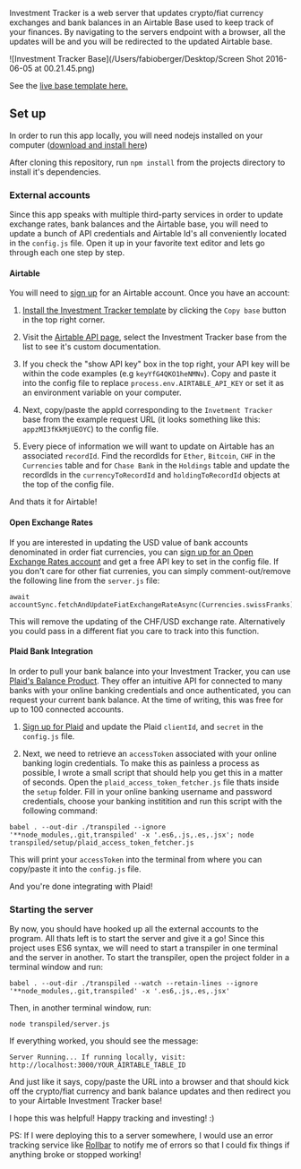 Investment Tracker is a web server that updates crypto/fiat currency exchanges and bank balances in an Airtable Base used to keep track of your finances. By navigating to the servers endpoint with a browser, all the updates will be and you will be redirected to the updated Airtable base.

![Investment Tracker Base](/Users/fabioberger/Desktop/Screen Shot 2016-06-05 at 00.21.45.png)

See the [live base template here.](https://airtable.com/shrA09QDhlYHBPMB3)

## Set up

In order to run this app locally, you will need nodejs installed on your computer ([download and install here](https://nodejs.org/en/download/))

After cloning this repository, run `npm install` from the projects directory to install it's dependencies.

### External accounts

Since this app speaks with multiple third-party services in order to update exchange rates, bank balances and the Airtable base, you will need to update a bunch of API credentials and Airtable Id's all conveniently located in the `config.js` file. Open it up in your favorite text editor and lets go through each one step by step.

#### Airtable

You will need to [sign up](https://airtable.com/) for an Airtable account. Once you have an account:

1. [Install the Investment Tracker template](https://airtable.com/shrA09QDhlYHBPMB3) by clicking the `Copy base` button in the top right corner.

2. Visit the [Airtable API page](https://airtable.com/api), select the Investment Tracker base from the list to see it's custom documentation.

3. If you check the "show API key" box in the top right, your API key will be within the code examples (e.g `keyYfG4QKO1heNMNv`). Copy and paste it into the config file to replace `process.env.AIRTABLE_API_KEY` or set it as an environment variable on your computer.

4. Next, copy/paste the appId corresponding to the `Invetment Tracker` base from the example request URL (it looks something like this: `appzMI3fKkMjUEOYC`) to the config file.

5. Every piece of information we will want to update on Airtable has an associated `recordId`. Find the recordIds for `Ether`, `Bitcoin`, `CHF` in the `Currencies` table and for `Chase Bank` in the `Holdings` table and update the recordIds in the `currencyToRecordId` and `holdingToRecordId` objects at the top of the config file.

And thats it for Airtable!

#### Open Exchange Rates

If you are interested in updating the USD value of bank accounts denominated in order fiat currencies, you can [sign up for an Open Exchange Rates account](https://openexchangerates.org/) and get a free API key to set in the config file. If you don't care for other fiat currenies, you can simply comment-out/remove the following line from the `server.js` file:

```
await accountSync.fetchAndUpdateFiatExchangeRateAsync(Currencies.swissFranks);
```

This will remove the updating of the CHF/USD exchange rate. Alternatively you could pass in a different fiat you care to track into this function.

#### Plaid Bank Integration

In order to pull your bank balance into your Investment Tracker, you can use [Plaid's Balance Product](https://plaid.com/products/balance/). They offer an intuitive API for connected to many banks with your online banking credentials and once authenticated, you can request your current bank balance. At the time of writing, this was free for up to 100 connected accounts.

1. [Sign up for Plaid](https://dashboard.plaid.com/signup/) and update the Plaid `clientId`, and `secret` in the `config.js` file.

2. Next, we need to retrieve an `accessToken` associated with your online banking login credentials. To make this as painless a process as possible, I wrote a small script that should help you get this in a matter of seconds. Open the `plaid_access_token_fetcher.js` file thats inside the `setup` folder. Fill in your online banking username and password credentials, choose your banking institition and run this script with the following command:

```
babel . --out-dir ./transpiled --ignore '**node_modules,.git,transpiled' -x '.es6,.js,.es,.jsx'; node transpiled/setup/plaid_access_token_fetcher.js
```

This will print your `accessToken` into the terminal from where you can copy/paste it into the `config.js` file.

And you're done integrating with Plaid!

### Starting the server

By now, you should have hooked up all the external accounts to the program. All thats left is to start the server and give it a go! Since this project uses ES6 syntax, we will need to start a transpiler in one terminal and the server in another. To start the transpiler, open the project folder in a terminal window and run:

```
babel . --out-dir ./transpiled --watch --retain-lines --ignore '**node_modules,.git,transpiled' -x '.es6,.js,.es,.jsx'
```

Then, in another terminal window, run:

```
node transpiled/server.js
```

If everything worked, you should see the message:

```
Server Running... If running locally, visit: http://localhost:3000/YOUR_AIRTABLE_TABLE_ID
```

And just like it says, copy/paste the URL into a browser and that should kick off the crypto/fiat currency and bank balance updates and then redirect you to your Airtable Investment Tracker base!

I hope this was helpful! Happy tracking and investing! :)

PS: If I were deploying this to a server somewhere, I would use an error tracking service like [Rollbar](https://rollbar.com/) to notify me of errors so that I could fix things if anything broke or stopped working!
